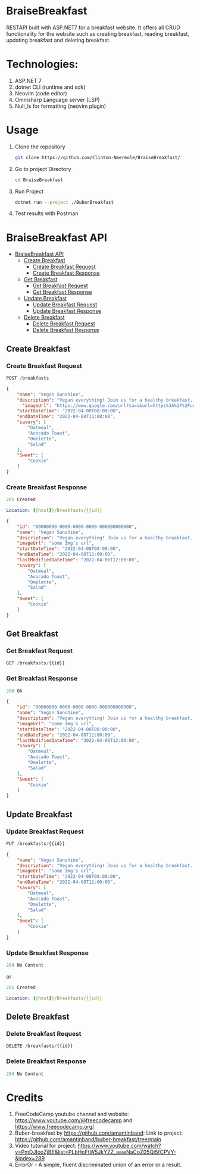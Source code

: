 # BraiseBreakfast
RESTAPI built with ASP.NET7 for a breakfast website. It offers all CRUD functionality for the website such as creating breakfast, reading breakfast, updating breakfast and deleting breakfast.

# Technologies:
1. ASP.NET 7
2. dotnet CLI (runtime and sdk)
3. Neovim (code editor)
4. Omnisharp Language server (LSP)
5. Null_ls for formatting (neovim plugin)

# Usage
1. Clone the repository
   ```bash
   git clone https://github.com/Clinton-Nmereole/BraiseBreakfast/
   ```
2. Go to project Directory
   ```bash
   cd BraiseBreakfast
   ```
3. Run Project
   ```bash
   dotnet run --project ./BuberBreakfast
   ```
4. Test results with Postman

# BraiseBreakfast API

- [BraiseBreakfast API](#braise-breakfast-api)
  - [Create Breakfast](#create-breakfast)
    - [Create Breakfast Request](#create-breakfast-request)
    - [Create Breakfast Response](#create-breakfast-response)
  - [Get Breakfast](#get-breakfast)
    - [Get Breakfast Request](#get-breakfast-request)
    - [Get Breakfast Response](#get-breakfast-response)
  - [Update Breakfast](#update-breakfast)
    - [Update Breakfast Request](#update-breakfast-request)
    - [Update Breakfast Response](#update-breakfast-response)
  - [Delete Breakfast](#delete-breakfast)
    - [Delete Breakfast Request](#delete-breakfast-request)
    - [Delete Breakfast Response](#delete-breakfast-response)

## Create Breakfast

### Create Breakfast Request

```js
POST /breakfasts
```

```json
{
    "name": "Vegan Sunshine",
    "description": "Vegan everything! Join us for a healthy breakfast..",
	  "imageUrl": "https://www.google.com/url?sa=i&url=https%3A%2F%2Funsplash.com%2Fs%2Fphotos%2Fimage&psig=AOvVaw2M6eqVspNa6CElVfa14-fP&ust=1698866021724000&source=images&cd=vfe&opi=89978449&ved=0CBEQjRxqFwoTCPC72J__oIIDFQAAAAAdAAAAABAE",
    "startDateTime": "2022-04-08T08:00:00",
    "endDateTime": "2022-04-08T11:00:00",
    "savory": [
        "Oatmeal",
        "Avocado Toast",
        "Omelette",
        "Salad"
    ],
    "Sweet": [
        "Cookie"
    ]
}
```

### Create Breakfast Response

```js
201 Created
```

```yml
Location: {{host}}/Breakfasts/{{id}}
```

```json
{
    "id": "00000000-0000-0000-0000-000000000000",
    "name": "Vegan Sunshine",
    "description": "Vegan everything! Join us for a healthy breakfast..",
    "imageUrl": "some Img's url",
    "startDateTime": "2022-04-08T08:00:00",
    "endDateTime": "2022-04-08T11:00:00",
    "lastModifiedDateTime": "2022-04-06T12:00:00",
    "savory": [
        "Oatmeal",
        "Avocado Toast",
        "Omelette",
        "Salad"
    ],
    "Sweet": [
        "Cookie"
    ]
}
```

## Get Breakfast

### Get Breakfast Request

```js
GET /breakfasts/{{id}}
```

### Get Breakfast Response

```js
200 Ok
```

```json
{
    "id": "00000000-0000-0000-0000-000000000000",
    "name": "Vegan Sunshine",
    "description": "Vegan everything! Join us for a healthy breakfast..",
    "imageUrl": "some Img's url",
    "startDateTime": "2022-04-08T08:00:00",
    "endDateTime": "2022-04-08T11:00:00",
    "lastModifiedDateTime": "2022-04-06T12:00:00",
    "savory": [
        "Oatmeal",
        "Avocado Toast",
        "Omelette",
        "Salad"
    ],
    "Sweet": [
        "Cookie"
    ]
}
```

## Update Breakfast

### Update Breakfast Request

```js
PUT /breakfasts/{{id}}
```

```json
{
    "name": "Vegan Sunshine",
    "description": "Vegan everything! Join us for a healthy breakfast..",
    "imageUrl": "some Img's url",
    "startDateTime": "2022-04-08T08:00:00",
    "endDateTime": "2022-04-08T11:00:00",
    "savory": [
        "Oatmeal",
        "Avocado Toast",
        "Omelette",
        "Salad"
    ],
    "Sweet": [
        "Cookie"
    ]
}
```

### Update Breakfast Response

```js
204 No Content
```

or

```js
201 Created
```

```yml
Location: {{host}}/Breakfasts/{{id}}
```

## Delete Breakfast

### Delete Breakfast Request

```js
DELETE /breakfasts/{{id}}
```

### Delete Breakfast Response

```js
204 No Content
```
# Credits
1. FreeCodeCamp youtube channel and website: https://www.youtube.com/@freecodecamp and https://www.freecodecamp.org/
2. Buber-breakfast by https://github.com/amantinband: Link to project: https://github.com/amantinband/buber-breakfast/tree/main
3. Video tutorial for project: https://www.youtube.com/watch?v=PmDJIooZjBE&list=PLbHoFtW5JkYZZ_aawNaCoZ05Qi5fCPVY-&index=289
4. ErrorOr - A simple, fluent discriminated union of an error or a result.
